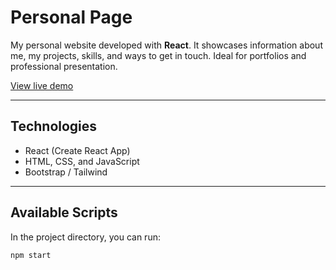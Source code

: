 # Personal Page

My personal website developed with **React**. It showcases information about me, my projects, skills, and ways to get in touch. Ideal for portfolios and professional presentation.

[View live demo](https://mcarlos7.github.io/Personal-Page/) <!-- Replace with the actual deployed link -->

---

## Technologies

- React (Create React App)
- HTML, CSS, and JavaScript
- Bootstrap / Tailwind 

---

## Available Scripts

In the project directory, you can run:

```bash
npm start
